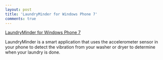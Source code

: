 ```yaml
---
layout: post
title: 'LaundryMinder for Windows Phone 7'
comments: true
---
```

<a href="http://www.windowsphone.com/en-us/apps/2b36d281-9189-e011-986b-78e7d1fa76f8">LaundryMinder for Windows Phone 7</a>

<p>LaundryMinder is a smart application that uses the accelerometer sensor in your phone to detect the vibration from your washer or dryer to determine when your laundry is done.</p>
